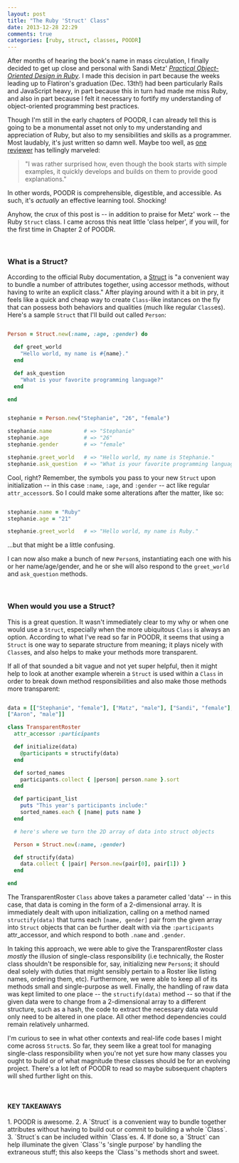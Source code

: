 ```yaml
---
layout: post
title: "The Ruby 'Struct' Class"
date: 2013-12-28 22:29
comments: true
categories: [ruby, struct, classes, POODR]
---
```


After months of hearing the book's name in mass circulation, I finally decided to get up close and personal with Sandi Metz' <em><a href="http://www.poodr.com">Practical Object-Oriented Design in Ruby</a></em>. I made this decision in part because the weeks leading up to Flatiron's graduation (Dec. 13th!) had been particularly Rails and JavaScript heavy, in part because this in turn had made me miss Ruby, and also in part because I felt it necessary to fortify my understanding of object-oriented programming best practices. 

Though I'm still in the early chapters of POODR, I can already tell this is going to be a monumental asset not only to my understanding and appreciation of Ruby, but also to my sensibilities and skills as a programmer. Most laudably, it's just written so damn well. Maybe too well, as <a href="http://ortask.com/book-review-poodr/">one reviewer</a> has tellingly marveled:

> "I was rather surprised how, even though the book starts with simple examples, it quickly develops and builds on them to provide good explanations." 

In other words, POODR is comprehensible, digestible, and accessible. As such, it's <em>actually</em> an effective learning tool. Shocking! 

Anyhow, the crux of this post is -- in addition to praise for Metz' work -- the Ruby `Struct` class. I came across this neat little 'class helper', if you will, for the first time in Chapter 2 of POODR.

<br>

<h3>What is a Struct?</h3>

According to the official Ruby documentation, a <a href="http://ruby-doc.org/core/classes/Struct.html">Struct</a> is "a convenient way to bundle a number of attributes together, using accessor methods, without having to write an explicit class." After playing around with it a bit in pry, it feels like a quick and cheap way to create `Class`-like instances on the fly that can possess both behaviors and qualities (much like regular `Class`es). Here's a sample `Struct` that I'll build out called `Person`:

```ruby

Person = Struct.new(:name, :age, :gender) do

  def greet_world
    "Hello world, my name is #{name}."
  end

  def ask_question
    "What is your favorite programming language?"
  end

end


stephanie = Person.new("Stephanie", "26", "female")

stephanie.name          # => "Stephanie" 
stephanie.age           # => "26"
stephanie.gender        # => "female"

stephanie.greet_world   # => "Hello world, my name is Stephanie."
stephanie.ask_question  # => "What is your favorite programming language?"

```

Cool, right? Remember, the symbols you pass to your new `Struct` upon initialization -- in this case `:name`, `:age`, and `:gender` -- act like regular `attr_accessor`s. So I could make some alterations after the matter, like so:

```ruby

stephanie.name = "Ruby"
stephanie.age = "21"

stephanie.greet_world   # => "Hello world, my name is Ruby."

```

...but that might be a little confusing. 

I can now also make a bunch of new `Person`s, instantiating each one with his or her name/age/gender, and he or she will also respond to the `greet_world` and `ask_question` methods.  

<br>

<h3>When would you use a Struct?</h3>

This is a great question. It wasn't immediately clear to my why or when one would use a `Struct`, especially when the more ubiquitous `Class` is always an option. According to what I've read so far in POODR, it seems that using a `Struct` is one way to separate structure from meaning; it plays nicely with `Class`es, and also helps to make your methods more transparent. 

If all of that sounded a bit vague and not yet super helpful, then it might help to look at another example wherein a `Struct` is used within a `Class` in order to break down method responsibilities and also make those methods more transparent:

```ruby

data = [["Stephanie", "female"], ["Matz", "male"], ["Sandi", "female"], ["David", "male"], 
["Aaron", "male"]]

class TransparentRoster
  attr_accessor :participants

  def initialize(data)
    @participants = structify(data)
  end

  def sorted_names
    participants.collect { |person| person.name }.sort
  end

  def participant_list
    puts "This year's participants include:"
    sorted_names.each { |name| puts name }
  end

  # here's where we turn the 2D array of data into struct objects

  Person = Struct.new(:name, :gender)

  def structify(data)
    data.collect { |pair| Person.new(pair[0], pair[1]) }
  end

end

```

The TransparentRoster `Class` above takes a parameter called 'data' -- in this case, that data is coming in the form of a 2-dimensional array. It is immediately dealt with upon initialization, calling on a method named `structify(data)` that turns each `[name, gender]` pair from the given array into `Struct` objects that can be further dealt with via the `:participants` attr_accessor, and which respond to both `.name` and `.gender`. 

In taking this approach, we were able to give the TransparentRoster class <em>mostly</em> the illusion of single-class responsibility (i.e technically, the Roster class shouldn't be responsible for, say, initializing new `Person`s; it should deal solely with duties that might sensibly pertain to a Roster like listing names, ordering them, etc). Furthermore, we were able to keep all of its methods small and single-purpose as well. Finally, the handling of raw data was kept limited to one place -- the `structify(data)` method -- so that if the given data were to change from a 2-dimensional array to a different structure, such as a hash, the code to extract the necessary data would only need to be altered in one place. All other method dependencies could remain relatively unharmed. 

I'm curious to see in what other contexts and real-life code bases I might come across `Struct`s. So far, they seem like a great tool for managing single-class responsibility when you're not yet sure how many classes you ought to build or of what magnitude these classes should be for an evolving project. There's a lot left of POODR to read so maybe subsequent chapters will shed further light on this.

<br>

<h4>KEY TAKEAWAYS</h4>
1. POODR is awesome.
2. A `Struct` is a convenient way to bundle together attributes without having to build out or commit to building a whole `Class`.
3. `Struct`s can be included within `Class`es.
4. If done so, a `Struct` can help illuminate the given `Class`'s 'single purpose' by handling the extraneous stuff; this also keeps the `Class`'s methods short and sweet. 



